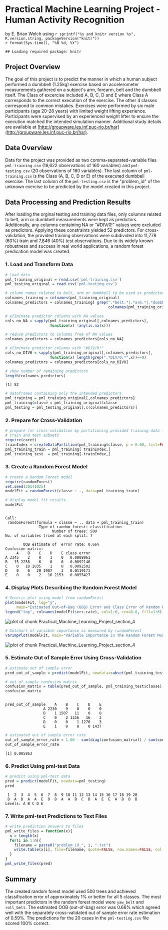 # Practical Machine Learning Project - Human Activity Recognition
by E. Brian Welch using `r sprintf("%s and knitr version %s", R.version.string, packageVersion("knitr"))`  
`r format(Sys.time(), "%B %d, %Y")`  


```
## Loading required package: knitr
```



## Project Overview
The goal of this project is to predict the manner in which a human subject performed a dumbbell (1.25kg) exercise based on accelerometer measurements gathered on a subject's arm, forearm, belt and the dumbbell itself. The Class of excercise included A, B, C, D and E where Class A corresponds to the correct execution of the exercise. The other 4 classes correspond to common mistakes. Exercises were performed by six male participants (age 20-28 years) with limited weight lifting experience. Participants were supervised by an experienced weight lifter to ensure the execution matched the intended simulation manner. Additional study details are available at [http://groupware.les.inf.puc-rio.br/har](http://groupware.les.inf.puc-rio.br/har).

## Data Overview
Data for the project was provided as two comma-separated-variable files `pml-training.csv` (19,622 observations of 160 variables) and `pml-testing.csv` (20 observations of 160 variables). The last column of `pml-training.csv` is the Class (A, B, C, D or E) of the executed dumbbell exercise. The last column of the `pml-testing.csv` is the "problem_id" of the unknown exercise to be predicted by the model created in this project.

## Data Processing and Prediction Results
After loading the orginal testing and training data files, only columns related to belt, arm or dumbbell measurements were kept as predictors. Additionally, any columns containing NA or "#DIV/0!" values were excluded as predictors. Applying these constraints yielded 52 predictors. For cross-validation, the provided training observations were subdivided into 11,778 (60%) train and 7,846 (40%) test observations. Due to its widely known robustness and success in real world applications, a random forest predication model was created.

### 1. Load and Transform Data

```r
# load data
pml_training_original = read.csv('pml-training.csv')
pml_testing_original = read.csv('pml-testing.csv')

# column names related to belt, arm or dumbbell to be used as predictors
colnames_training = colnames(pml_training_original)
colnames_predictors = colnames_training[ grep(".*belt.*|.*arm.*|.*dumbbell.*",
                                              colnames(pml_training_original)) ]

# eliminate predictor columns with NA values
cols_no_NA = sapply(pml_training_original[,colnames_predictors],
                    function(x) !any(is.na(x)))

# reduce predictors to columns free of NA values
colnames_predictors = colnames_predictors[cols_no_NA]

# eliminate predictor columns with "#DIV/0!"
cols_no_DIV0 = sapply(pml_training_original[,colnames_predictors],
                    function(x) length(grep(".*DIV/0.*",x))==0)
colnames_predictors = colnames_predictors[cols_no_DIV0]

# show number of remaining predictors
length(colnames_predictors)
```

```
[1] 52
```

```r
# dataframes containing only the intended predictors
pml_training = pml_training_original[,colnames_predictors]
pml_training$classe = pml_training_original$classe
pml_testing = pml_testing_original[,c(colnames_predictors)]
```

### 2. Prepare for Cross-Validation 

```r
# prepare for cross-validation by partitioning provided training data into 
# train and test subsets
require(caret)
trainIndex = createDataPartition(pml_training$classe, p = 0.60, list=FALSE)
pml_training_train = pml_training[ trainIndex,]
pml_training_test  = pml_training[-trainIndex,]
```

### 3. Create a Random Forest Model

```r
# create a Random Forest model
require(randomForest)
set.seed(20141025)
modelFit = randomForest(classe ~ ., data=pml_training_train)

# display model fit results
modelFit
```

```

Call:
 randomForest(formula = classe ~ ., data = pml_training_train) 
               Type of random forest: classification
                     Number of trees: 500
No. of variables tried at each split: 7

        OOB estimate of  error rate: 0.66%
Confusion matrix:
     A    B    C    D    E class.error
A 3345    2    0    1    0   0.0008961
B   15 2258    6    0    0   0.0092146
C    0   18 2035    1    0   0.0092502
D    0    0   20 1907    3   0.0119171
E    0    0    2   10 2153   0.0055427
```

### 4. Display Plots Describing the Random Forest Model

```r
# Generic plot using model from randomForest
plot(modelFit, log="y",
     main="Estimated Out-of-Bag (OOB) Error and Class Error of Random Forest Model")
legend("top", colnames(modelFit$err.rate), col=1:6, cex=0.8, fill=1:6)
```

![plot of chunk Practical_Machine_Learning_Project_section_4](./Practical_Machine_Learning_Project_files/figure-html/Practical_Machine_Learning_Project_section_41.png) 

```r
# Dotchart of variable importance as measured by randomForest
varImpPlot(modelFit, main="Variable Importance in the Random Forest Model")
```

![plot of chunk Practical_Machine_Learning_Project_section_4](./Practical_Machine_Learning_Project_files/figure-html/Practical_Machine_Learning_Project_section_42.png) 

### 5. Estimate Out of Sample Error Using Cross-Validation

```r
# estimate out of sample error
pred_out_of_sample = predict(modelFit, newdata=subset(pml_training_test, select=-classe))

# out of sample confusion matrix
confusion_matrix = table(pred_out_of_sample, pml_training_test$classe)
confusion_matrix
```

```
                  
pred_out_of_sample    A    B    C    D    E
                 A 2230    9    0    0    0
                 B    1 1507   11    0    0
                 C    0    2 1356   16    2
                 D    0    0    1 1270    3
                 E    1    0    0    0 1437
```

```r
# estimated out of sample error rate
out_of_sample_error_rate = 1.00 - sum(diag(confusion_matrix)) / sum(confusion_matrix)
out_of_sample_error_rate
```

```
[1] 0.005863
```

### 6. Predict Using pml-test Data

```r
# predict using pml-test data
pred = predict(modelFit, newdata=pml_testing)
pred
```

```
 1  2  3  4  5  6  7  8  9 10 11 12 13 14 15 16 17 18 19 20 
 B  A  B  A  A  E  D  B  A  A  B  C  B  A  E  E  A  B  B  B 
Levels: A B C D E
```

### 7. Write pml-test Predictions to Text Files

```r
# write prediction answers to files
pml_write_files = function(x){
  n = length(x)
  for(i in 1:n){
    filename = paste0("problem_id_", i, ".txt")
    write.table(x[i], file=filename, quote=FALSE, row.names=FALSE, col.names=FALSE)
  }
}
pml_write_files(pred)
```

## Summary
The created random forest model used 500 trees and achieved classification error of approximately 1% or better for all 5 classes. The most important predictors in the random forest model were `yaw_belt` and `roll_belt`. The estimated OOB (out-of-bag) error was 0.66% which agreed well with the separately cross-validated out of sample error rate estimation of 0.59%. The predictions for the 20 cases in the `pml-testing.csv` file scored 100% correct.

